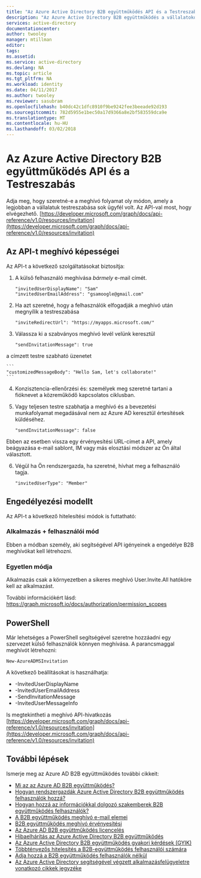 ```yaml
---
title: "Az Azure Active Directory B2B együttműködés API és a Testreszabás |} Microsoft Docs"
description: "Az Azure Active Directory B2B együttműködés a vállalatokon átívelő kapcsolatok támogatása érdekében lehetővé teszi, hogy az üzleti partnerek szelektíven érhessék el a vállalati alkalmazásokat"
services: active-directory
documentationcenter: 
author: twooley
manager: mtillman
editor: 
tags: 
ms.assetid: 
ms.service: active-directory
ms.devlang: NA
ms.topic: article
ms.tgt_pltfrm: NA
ms.workload: identity
ms.date: 04/11/2017
ms.author: twooley
ms.reviewer: sasubram
ms.openlocfilehash: b40dc42c1dfc8910f9be9242fee3beeade92d193
ms.sourcegitcommit: 782d5955e1bec50a17d9366a8e2bf583559dca9e
ms.translationtype: MT
ms.contentlocale: hu-HU
ms.lasthandoff: 03/02/2018
---
```

# <a name="azure-active-directory-b2b-collaboration-api-and-customization"></a>Az Azure Active Directory B2B együttműködés API és a Testreszabás

Adja meg, hogy szeretné-e a meghívó folyamat oly módon, amely a legjobban a vállalatuk testreszabása sok ügyfél volt. Az API-val most, hogy elvégezhető. [https://developer.microsoft.com/graph/docs/api-reference/v1.0/resources/invitation](https://developer.microsoft.com/graph/docs/api-reference/v1.0/resources/invitation)

## <a name="capabilities-of-the-invitation-api"></a>Az API-t meghívó képességei
Az API-t a következő szolgáltatásokat biztosítja:

1. A külső felhasználó meghívása *bármely* e-mail címét.

    ```
    "invitedUserDisplayName": "Sam"
    "invitedUserEmailAddress": "gsamoogle@gmail.com"
    ```

2. Ha azt szeretné, hogy a felhasználók elfogadják a meghívó után megnyílik a testreszabása

    ```
    "inviteRedirectUrl": "https://myapps.microsoft.com/"
    ```

3. Válassza ki a szabványos meghívó levél velünk keresztül

    ```
    "sendInvitationMessage": true
    ```

  a címzett testre szabható üzenetet

    ```
    "customizedMessageBody": "Hello Sam, let's collaborate!"
    ```

4. Konzisztencia-ellenőrzési és: személyek meg szeretné tartani a fióknevet a közreműködő kapcsolatos ciklusban.

5. Vagy teljesen testre szabhatja a meghívó és a bevezetési munkafolyamat megadásával nem az Azure AD keresztül értesítések küldéséhez.

    ```
    "sendInvitationMessage": false
    ```

  Ebben az esetben vissza egy érvényesítési URL-címet a API, amely beágyazása e-mail sablont, IM vagy más elosztási módszer az Ön által választott.

6. Végül ha Ön rendszergazda, ha szeretné, hívhat meg a felhasználó tagja.

    ```
    "invitedUserType": "Member"
    ```


## <a name="authorization-model"></a>Engedélyezési modellt
Az API-t a következő hitelesítési módok is futtatható:

### <a name="app--user-mode"></a>Alkalmazás + felhasználói mód
Ebben a módban személy, aki segítségével API igényeinek a engedélye B2B meghívókat kell létrehozni.

### <a name="app-only-mode"></a>Egyetlen módja
Alkalmazás csak a környezetben a sikeres meghívó User.Invite.All hatóköre kell az alkalmazást.

További információkért lásd: https://graph.microsoft.io/docs/authorization/permission_scopes


## <a name="powershell"></a>PowerShell
Már lehetséges a PowerShell segítségével szeretne hozzáadni egy szervezet külső felhasználók könnyen meghívása. A parancsmaggal meghívót létrehozni:

```
New-AzureADMSInvitation
```

A következő beállításokat is használhatja:

* -InvitedUserDisplayName
* -InvitedUserEmailAddress
* -SendInvitationMessage
* -InvitedUserMessageInfo

Is megtekintheti a meghívó API-hivatkozás [https://developer.microsoft.com/graph/docs/api-reference/v1.0/resources/invitation](https://developer.microsoft.com/graph/docs/api-reference/v1.0/resources/invitation)

## <a name="next-steps"></a>További lépések

Ismerje meg az Azure AD B2B együttműködés további cikkeit:

* [Mi az az Azure AD B2B együttműködés?](active-directory-b2b-what-is-azure-ad-b2b.md)
* [Hogyan rendszergazdák Azure Active Directory B2B együttműködés felhasználók hozzá?](active-directory-b2b-admin-add-users.md)
* [Hogyan hozzá az információkkal dolgozó szakemberek B2B együttműködés felhasználók?](active-directory-b2b-iw-add-users.md)
* [A B2B együttműködés meghívó e-mail elemei](active-directory-b2b-invitation-email.md)
* [B2B együttműködés meghívó érvényesítési](active-directory-b2b-redemption-experience.md)
* [Az Azure AD B2B együttműködés licencelés](active-directory-b2b-licensing.md)
* [Hibaelhárítás az Azure Active Directory B2B együttműködés](active-directory-b2b-troubleshooting.md)
* [Az Azure Active Directory B2B együttműködés gyakori kérdések (GYIK)](active-directory-b2b-faq.md)
* [Többtényezős hitelesítés a B2B-együttműködés felhasználói számára](active-directory-b2b-mfa-instructions.md)
* [Adja hozzá a B2B együttműködés felhasználók nélkül](active-directory-b2b-add-user-without-invite.md)
* [Az Azure Active Directory segítségével végzett alkalmazásfelügyeletre vonatkozó cikkek jegyzéke](active-directory-apps-index.md)

